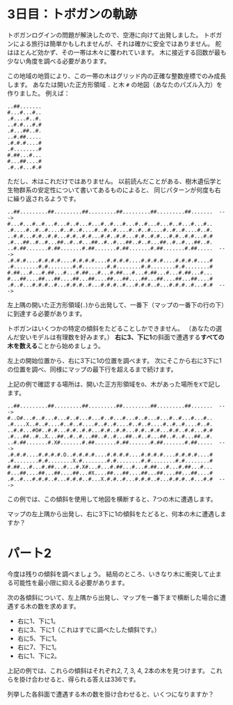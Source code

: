 # 3日目：トボガンの軌跡 #

トボガンログインの問題が解決したので、空港に向けて出発しました。
トボガンによる旅行は簡単かもしれませんが、それは確かに安全ではありません。
舵はほとんど効かず、その一帯は木々に覆われています。
木に接近する回数が最も少ない角度を調べる必要があります。

この地域の地質により、この一帯の木はグリッド内の正確な整数座標でのみ成長します。
あなたは開いた正方形領域 `.` と木 `#` の地図（あなたのパズル入力）を作りました。
例えば：

~~~
..##.......
#...#...#..
.#....#..#.
..#.#...#.#
.#...##..#.
..#.##.....
.#.#.#....#
.#........#
#.##...#...
#...##....#
.#..#...#.#
~~~

ただし、木はこれだけではありません。
以前読んだことがある、樹木遺伝学と生物群系の安定性について書いてあるものによると、
同じパターンが何度も右に繰り返されるようです。

~~~
..##.........##.........##.........##.........##.........##.......  --->
#...#...#..#...#...#..#...#...#..#...#...#..#...#...#..#...#...#..
.#....#..#..#....#..#..#....#..#..#....#..#..#....#..#..#....#..#.
..#.#...#.#..#.#...#.#..#.#...#.#..#.#...#.#..#.#...#.#..#.#...#.#
.#...##..#..#...##..#..#...##..#..#...##..#..#...##..#..#...##..#.
..#.##.......#.##.......#.##.......#.##.......#.##.......#.##.....  --->
.#.#.#....#.#.#.#....#.#.#.#....#.#.#.#....#.#.#.#....#.#.#.#....#
.#........#.#........#.#........#.#........#.#........#.#........#
#.##...#...#.##...#...#.##...#...#.##...#...#.##...#...#.##...#...
#...##....##...##....##...##....##...##....##...##....##...##....#
.#..#...#.#.#..#...#.#.#..#...#.#.#..#...#.#.#..#...#.#.#..#...#.#  --->
~~~

左上隅の開いた正方形領域(`.`)から出発して、一番下（マップの一番下の行の下）に到達する必要があります。

トボガンはいくつかの特定の傾斜をたどることしかできません。
（あなたの選んだ安いモデルは有理数を好みます。）
**右に3、下に1**の斜面で遭遇する**すべての木を数える**ことから始めましょう。

左上の開始位置から、右に3下に1の位置を調べます。
次にそこから右に3下に1の位置を調べ、同様にマップの最下行を超えるまで続けます。

上記の例で確認する場所は、開いた正方形領域を`O`、木があった場所を`X`で記します。

~~~
..##.........##.........##.........##.........##.........##.......  --->
#..O#...#..#...#...#..#...#...#..#...#...#..#...#...#..#...#...#..
.#....X..#..#....#..#..#....#..#..#....#..#..#....#..#..#....#..#.
..#.#...#O#..#.#...#.#..#.#...#.#..#.#...#.#..#.#...#.#..#.#...#.#
.#...##..#..X...##..#..#...##..#..#...##..#..#...##..#..#...##..#.
..#.##.......#.X#.......#.##.......#.##.......#.##.......#.##.....  --->
.#.#.#....#.#.#.#.O..#.#.#.#....#.#.#.#....#.#.#.#....#.#.#.#....#
.#........#.#........X.#........#.#........#.#........#.#........#
#.##...#...#.##...#...#.X#...#...#.##...#...#.##...#...#.##...#...
#...##....##...##....##...#X....##...##....##...##....##...##....#
.#..#...#.#.#..#...#.#.#..#...X.#.#..#...#.#.#..#...#.#.#..#...#.#  --->
~~~

この例では、この傾斜を使用して地図を横断すると、7つの木に遭遇します。

マップの左上隅から出発し、右に3下に1の傾斜をたどると、何本の木に遭遇しますか？

# パート2 #

今度は残りの傾斜を調べましょう。
結局のところ、いきなり木に衝突して止まる可能性を最小限に抑える必要があります。

次の各傾斜について、左上隅から出発し、マップを一番下まで横断した場合に遭遇する木の数を求めます。

- 右に1、下に1。
- 右に3、下に1（これはすでに調べたした傾斜です。）
- 右に5、下に1。
- 右に7、下に1。
- 右に1、下に2。

上記の例では、これらの傾斜はそれぞれ2, 7, 3, 4, 2本の木を見つけます。
これらを掛け合わせると、得られる答えは336です。

列挙した各斜面で遭遇する木の数を掛け合わせると、いくつになりますか？
